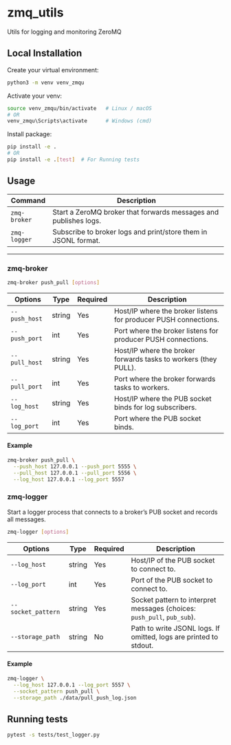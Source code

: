 # zmq_utils
Utils for logging and monitoring ZeroMQ


## Local Installation

Create your virtual environment:
```bash
python3 -m venv venv_zmqu
```

Activate your venv:
```bash
source venv_zmqu/bin/activate   # Linux / macOS
# OR
venv_zmqu\Scripts\activate      # Windows (cmd)
```

Install package:

```bash
pip install -e .
# OR
pip install -e .[test]  # For Running tests
```


## Usage

| Command      | Description |
|--------------|-------------|
| `zmq-broker` | Start a ZeroMQ broker that forwards messages and publishes logs. |
| `zmq-logger` | Subscribe to broker logs and print/store them in JSONL format. |

---

### zmq-broker


```bash
zmq-broker push_pull [options]
```

| Options        | Type   | Required | Description |
|----------------|--------|----------|-------------|
| `--push_host`  | string | Yes      | Host/IP where the broker listens for producer PUSH connections. |
| `--push_port`  | int    | Yes      | Port where the broker listens for producer PUSH connections. |
| `--pull_host`  | string | Yes      | Host/IP where the broker forwards tasks to workers (they PULL). |
| `--pull_port`  | int    | Yes      | Port where the broker forwards tasks to workers. |
| `--log_host`   | string | Yes      | Host/IP where the PUB socket binds for log subscribers. |
| `--log_port`   | int    | Yes      | Port where the PUB socket binds. |

#### Example
```bash
zmq-broker push_pull \
  --push_host 127.0.0.1 --push_port 5555 \
  --pull_host 127.0.0.1 --pull_port 5556 \
  --log_host 127.0.0.1 --log_port 5557
```



### zmq-logger

Start a logger process that connects to a broker’s PUB socket and records all messages.

```bash
zmq-logger [options]
```

| Options           | Type   | Required | Description |
|-------------------|--------|----------|-------------|
| `--log_host`      | string | Yes       | Host/IP of the PUB socket to connect to. |
| `--log_port`      | int    | Yes       | Port of the PUB socket to connect to. |
| `--socket_pattern`| string | Yes       | Socket pattern to interpret messages (choices: `push_pull`, `pub_sub`). |
| `--storage_path`  | string | No        | Path to write JSONL logs. If omitted, logs are printed to stdout. |


#### Example
```bash
zmq-logger \
  --log_host 127.0.0.1 --log_port 5557 \
  --socket_pattern push_pull \
  --storage_path ./data/pull_push_log.json
```

## Running tests
```bash
pytest -s tests/test_logger.py
```


